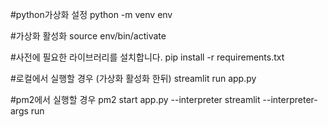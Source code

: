 #python가상화 설정
python -m venv env

#가상화 활성화
source env/bin/activate

#사전에 필요한 라이브러리를 설치합니다.
pip install -r requirements.txt

#로컬에서 실행할 경우 (가상화 활성화 한뒤)
streamlit run app.py

#pm2에서 실행할 경우
pm2 start app.py --interpreter streamlit --interpreter-args run